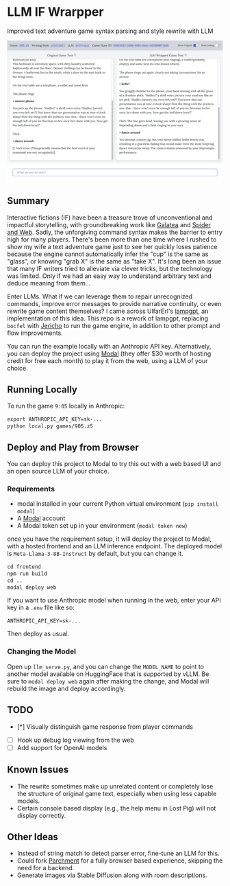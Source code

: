 # LLM IF Wrarpper

Improved text adventure game syntax parsing and style rewrite with LLM

![LLM-IF-Wrapper in Browser](/screenshot.png "Screenshot")

## Summary

Interactive fictions (IF) have been a treasure trove of unconventional and impactful storytelling, with groundbreaking work like [Galatea](https://ifdb.org/viewgame?id=urxrv27t7qtu52lb) and [Spider and Web](https://ifdb.org/viewgame?id=2xyccw3pe0uovfad). Sadly, the unforgiving command syntax makes the barrier to entry high for many players. There's been more than one time where I rushed to show my wife a text adventure game just to see her quickly loses patience because the engine cannot automatically infer the "cup" is the same as "glass", or knowing "grab X" is the same as "take X". It's long been an issue that many IF writers tried to alleviate via clever tricks, but the technology was limited. Only if we had an easy way to understand arbitrary text and deduce meaning from them...

Enter LLMs. What if we can leverage them to repair unrecognized commands, improve error messages to provide narrative continuity, or even rewrite game content themselves? I came across UlfarErl's [lampgpt](https://github.com/UlfarErl/lampgpt), an implementation of this idea. This repo is a rework of lampgpt, replacing `bocfel` with [Jericho](https://github.com/microsoft/jericho) to run the game engine, in addition to other prompt and flow improvements.

You can run the example locally with an Anthropic API key. Alternatively, you can deploy the project using [Modal](https://modal.com/) (they offer $30 worth of hosting credit for free each month) to play it from the web, using a LLM of your choice.

## Running Locally

To run the game `9:05` locally in Anthropic:

```
export ANTHROPIC_API_KEY=sk-...
python local.py games/905.z5
```

## Deploy and Play from Browser

You can deploy this project to Modal to try this out with a web based UI and an open source LLM of your choice. 

### Requirements ### 
* modal installed in your current Python virtual environment (`pip install modal`)
* A [Modal](http://modal.com/) account
* A Modal token set up in your environment (`modal token new`)

once you have the requirement setup, it will deploy the project to Modal, with a hosted frontend and an LLM inference endpoint. The deployed model is `Meta-Llama-3-8B-Instruct` by default, but you can change it.

```
cd frontend
npm run build
cd ..
modal deploy web
```

If you want to use Anthropic model when running in the web, enter your API key in a `.env` file like so:

```
ANTHROPIC_API_KEY=sk-...
```

Then deploy as usual.

### Changing the Model ###

Open up `llm_serve.py`, and you can change the `MODEL_NAME` to point to another model available on HuggingFace that is supported by vLLM. Be sure to `modal deploy web` again after making the change, and Modal will rebuild the image and deploy accordingly.

## TODO ##
- [*] Visually distinguish game response from player commands
- [ ] Hook up debug log viewing from the web
- [ ] Add support for OpenAI models

## Known Issues ##
* The rewrite sometimes make up unrelated content or completely lose the structure of original game text, especially when using less capable models.
* Certain console based display (e.g., the help menu in Lost Pig) will not display correctly.

## Other Ideas ##
* Instead of string match to detect parser error, fine-tune an LLM for this.
* Could fork [Parchment](https://github.com/curiousdannii/parchment) for a fully browser based experience, skipping the need for a backend.
* Generate images via Stable Diffusion along with room descriptions.